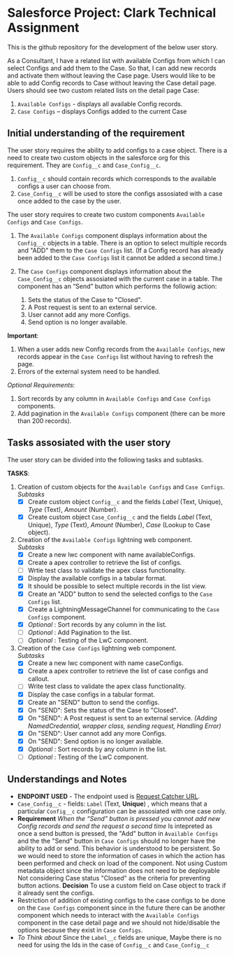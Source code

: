 # Salesforce Project: Clark Technical Assignment

This is the github repository for the development of the below user story.

As a Consultant,
I have a related list with available Configs from which I can select Configs and add them to the Case.
So that, I can add new records and activate them without leaving the Case page.
Users would like to be able to add Config records to Case without leaving the Case detail page. Users
should see two custom related lists on the detail page Case:
1. `Available Configs` - displays all available Config records.
2. `Case Configs` – displays Configs added to the current Case


## Initial understanding of the requirement

The user story requires the ability to add configs to a case object. There is a need to create two custom objects in the salesforce org for this requirement. They are `Config__c` and `Case_Config__c`. 

1. `Config__c` should contain records which corresponds to the available configs a user can choose from.
2. `Case_Config__c` will be used to store the configs assosiated with a case once added to the case by the user.

The user story requires to create two custom components `Available Configs` and `Case Configs`.

1. The `Available Configs` component displays information about the `Config__c` objects in a table. There is an option to select multiple records and "ADD" them to the `Case Configs` list. (If a Config record has already been added to the `Case Configs` list it cannot be added a second time.)

2. The `Case Configs` component displays information about the `Case_Config__c` objects assosiated with the current case in a table.
    The component has an “Send” button which performs the followig action:
    1. Sets the status of the Case to "Closed".
    2. A Post request is sent to an external service.
    3. User cannot add any more Configs.
    4. Send option is no longer available.

**Important**: 
1. When a user adds new Config records from the `Available Configs`, new records appear in the `Case Configs` list without having to refresh the page.
2. Errors of the external system need to be handled.

_Optional Requirements_:
1. Sort records by any column in `Available Configs` and `Case Configs` components.
2. Add pagination in the `Available Configs` component (there can be more than 200 records).

## Tasks assosiated with the user story

The user story can be divided into the following tasks and subtasks.

**TASKS**:
1. Creation of custom objects for the `Available Configs` and `Case Configs`.<br/>
    _Subtasks_
    - [x] Create custom object `Config__c` and the fields _Label_ (Text, Unique), _Type_ (Text), _Amount_ (Number).
    - [x] Create custom object `Case_Config__c` and the fields _Label_ (Text, Unique), _Type_ (Text), _Amount_ (Number), _Case_ (Lookup to Case object). 

2. Creation of the `Available Configs` lightning web component.<br/>
    _Subtasks_
    - [x] Create a new lwc component with name availableConfigs.
    - [x] Create a apex controller to retrieve the list of configs.
    - [ ] Wrtie test class to validate the apex class functionality.
    - [x] Display the available configs in a tabular format.
    - [x] It should be possible to select multiple records in the list view.
    - [x] Create an "ADD" button to send the selected configs to the `Case Configs` list.
    - [x] Create a LightningMessageChannel for communicating to the `Case Configs` component.
    - [x] _Optional_ : Sort records by any column in the list.
    - [ ] _Optional_ : Add Pagination to the list.
    - [ ] _Optional_ : Testing of the LwC component.

3. Creation of the `Case Configs` lightning web component.<br/>
    _Subtasks_
    - [x] Create a new lwc component with name caseConfigs.
    - [x] Create a apex controller to retrieve the list of case configs and callout.
    - [ ] Write test class to validate the apex class functionality.
    - [x] Display the case configs in a tabular format.
    - [x] Create an "SEND" button to send the configs.
    - [x] On "SEND": Sets the status of the Case to "Closed".
    - [x] On "SEND": A Post request is sent to an external service. _(Adding NamedCredential, wrapper class, sending request, Handling Error)_
    - [x] On "SEND": User cannot add any more Configs.
    - [x] On "SEND": Send option is no longer available.
    - [x] _Optional_ : Sort records by any column in the list.
    - [ ] _Optional_ : Testing of the LwC component.

## Understandings and Notes
- **ENDPOINT USED** - The endpoint used is [Request Catcher URL](https://clark-test-endpoint.requestcatcher.com/test).
- `Case_Config__c` - fields: `Label` (Text, **Unique**) , which means that a particular `Config__c` configuration can be assosiated with one case only.
- **Requirement** _When the “Send” button is pressed you cannot add new Config records and send the request a second time_ Is intepreted as once a send button is pressed, the "Add" button in `Available Configs` and the the "Send" button in `Case Configs` should no longer have the ability to add or send. This behavior is understood to be persistent. So we would need to store the information of cases in which the action has been performed and check on load of the component.
Not using Custom metadata object since the information does not need to be deployable
Not considering Case status "Closed" as the criteria for preventing button actions.
**Decision** To use a custom field on Case object to track if it already sent the configs. 
- Restriction of addition of existing configs to the case configs to be done on the `Case Configs` component since in the future there can be another component which needs to interact with the `Available Configs` component in the case detail page and we should not hide/disable the options because they exist in `Case Configs`.
- _To Think about_ Since the `Label__c` fields are unique, Maybe there is no need for using the Ids in the case of `Config__c` and `Case_Config__c`

